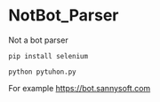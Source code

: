 # NotBot_Parser
Not a bot parser

`pip install selenium`

`python pytuhon.py`

For example https://bot.sannysoft.com
